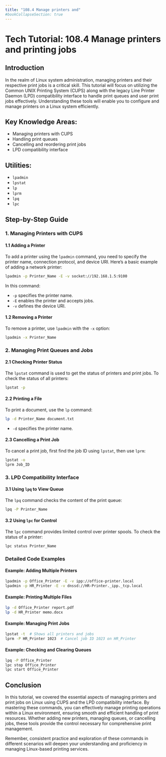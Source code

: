 ```yaml
---
title: "108.4 Manage printers and"
#bookCollapseSection: true
---
```


# Tech Tutorial: 108.4 Manage printers and printing jobs

## Introduction

In the realm of Linux system administration, managing printers and their respective print jobs is a critical skill. This tutorial will focus on utilizing the Common UNIX Printing System (CUPS) along with the legacy Line Printer Daemon (LPD) compatibility interface to handle print queues and user print jobs effectively. Understanding these tools will enable you to configure and manage printers on a Linux system efficiently.

## Key Knowledge Areas:

- Managing printers with CUPS
- Handling print queues
- Cancelling and reordering print jobs
- LPD compatibility interface

## Utilities:
- `lpadmin`
- `lpstat`
- `lp`
- `lprm`
- `lpq`
- `lpc`

## Step-by-Step Guide

### 1. Managing Printers with CUPS

#### 1.1 Adding a Printer
To add a printer using the `lpadmin` command, you need to specify the printer name, connection protocol, and device URI. Here’s a basic example of adding a network printer:

```bash
lpadmin -p Printer_Name -E -v socket://192.168.1.5:9100
```

In this command:
- `-p` specifies the printer name.
- `-E` enables the printer and accepts jobs.
- `-v` defines the device URI.

#### 1.2 Removing a Printer
To remove a printer, use `lpadmin` with the `-x` option:

```bash
lpadmin -x Printer_Name
```

### 2. Managing Print Queues and Jobs

#### 2.1 Checking Printer Status
The `lpstat` command is used to get the status of printers and print jobs. To check the status of all printers:

```bash
lpstat -p
```

#### 2.2 Printing a File
To print a document, use the `lp` command:

```bash
lp -d Printer_Name document.txt
```

- `-d` specifies the printer name.

#### 2.3 Cancelling a Print Job
To cancel a print job, first find the job ID using `lpstat`, then use `lprm`:

```bash
lpstat -o
lprm Job_ID
```

### 3. LPD Compatibility Interface

#### 3.1 Using `lpq` to View Queue
The `lpq` command checks the content of the print queue:

```bash
lpq -P Printer_Name
```

#### 3.2 Using `lpc` for Control
The `lpc` command provides limited control over printer spools. To check the status of a printer:

```bash
lpc status Printer_Name
```

### Detailed Code Examples

#### Example: Adding Multiple Printers
```bash
lpadmin -p Office_Printer -E -v ipp://office-printer.local
lpadmin -p HR_Printer -E -v dnssd://HR-Printer._ipp._tcp.local
```

#### Example: Printing Multiple Files
```bash
lp -d Office_Printer report.pdf
lp -d HR_Printer memo.docx
```

#### Example: Managing Print Jobs
```bash
lpstat -t  # Shows all printers and jobs
lprm -P HR_Printer 1023  # Cancel job ID 1023 on HR_Printer
```

#### Example: Checking and Clearing Queues
```bash
lpq -P Office_Printer
lpc stop Office_Printer
lpc start Office_Printer
```

## Conclusion

In this tutorial, we covered the essential aspects of managing printers and print jobs on Linux using CUPS and the LPD compatibility interface. By mastering these commands, you can effectively manage printing operations within a Linux environment, ensuring smooth and efficient handling of print resources. Whether adding new printers, managing queues, or cancelling jobs, these tools provide the control necessary for comprehensive print management.

Remember, consistent practice and exploration of these commands in different scenarios will deepen your understanding and proficiency in managing Linux-based printing services.